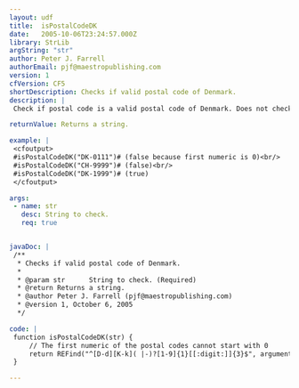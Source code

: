 ```yaml
---
layout: udf
title:  isPostalCodeDK
date:   2005-10-06T23:24:57.000Z
library: StrLib
argString: "str"
author: Peter J. Farrell
authorEmail: pjf@maestropublishing.com
version: 1
cfVersion: CF5
shortDescription: Checks if valid postal code of Denmark.
description: |
 Check if postal code is a valid postal code of Denmark. Does not check if the postal actually exsists, but if it meets the format.  Regex is case insensitive.

returnValue: Returns a string.

example: |
 <cfoutput>
 #isPostalCodeDK("DK-0111")# (false because first numeric is 0)<br/>
 #isPostalCodeDK("CH-9999")# (false)<br/>
 #isPostalCodeDK("DK-1999")# (true)
 </cfoutput>

args:
 - name: str
   desc: String to check.
   req: true


javaDoc: |
 /**
  * Checks if valid postal code of Denmark.
  * 
  * @param str      String to check. (Required)
  * @return Returns a string. 
  * @author Peter J. Farrell (pjf@maestropublishing.com) 
  * @version 1, October 6, 2005 
  */

code: |
 function isPostalCodeDK(str) {
     // The first numeric of the postal codes cannot start with 0
     return REFind("^[D-d][K-k]( |-)?[1-9]{1}[[:digit:]]{3}$", arguments.str) gte 1;
 }

---
```


